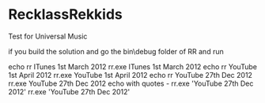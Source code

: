 # RecklassRekkids
Test for Universal Music

if you build the solution and go the bin\debug folder of RR and run

echo rr ITunes 1st March 2012
rr.exe ITunes 1st March 2012
echo rr YouTube 1st April 2012
rr.exe YouTube 1st April 2012
echo rr YouTube 27th Dec 2012
rr.exe YouTube 27th Dec 2012
echo with quotes - rr.exe 'YouTube 27th Dec 2012'
rr.exe 'YouTube 27th Dec 2012'
